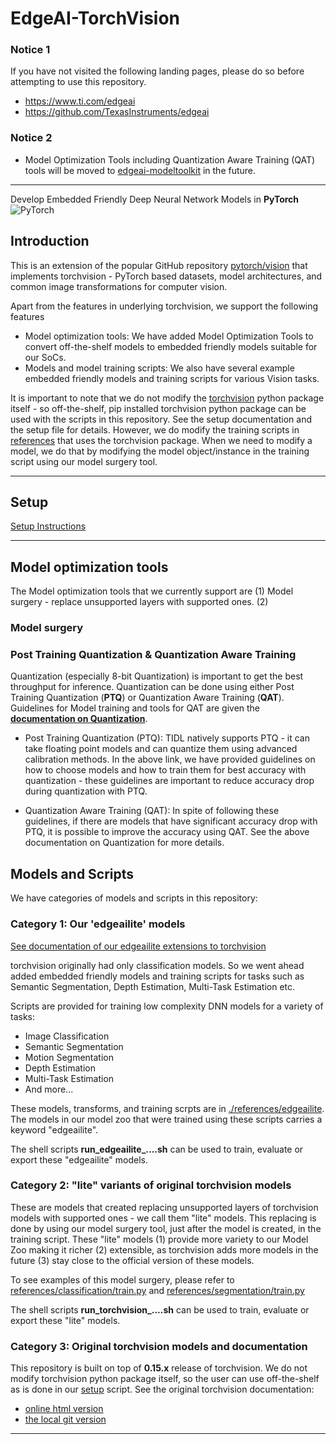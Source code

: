 # EdgeAI-TorchVision 

### Notice 1
If you have not visited the following landing pages, please do so before attempting to use this repository.
- https://www.ti.com/edgeai 
- https://github.com/TexasInstruments/edgeai


### Notice 2
- Model Optimization Tools including Quantization Aware Training (QAT) tools will be moved to [edgeai-modeltoolkit](https://github.com/TexasInstruments/edgeai-modeltoolkit) in the future.


<hr>

Develop Embedded Friendly Deep Neural Network Models in **PyTorch** ![PyTorch](./docs/source/_static/img/pytorch-logo-flame.png)

## Introduction
This is an extension of the popular GitHub repository [pytorch/vision](https://github.com/pytorch/vision) that implements torchvision - PyTorch based datasets, model architectures, and common image transformations for computer vision.

Apart from the features in underlying torchvision, we support the following features
- Model optimization tools: We have added Model Optimization Tools to convert off-the-shelf models to embedded friendly models suitable for our SoCs.
- Models and model training scripts: We also have several example embedded friendly models and training scripts for various Vision tasks.

It is important to note that we do not modify the [torchvision](./torchvision) python package itself - so off-the-shelf, pip installed torchvision python package can be used with the scripts in this repository. See the setup documentation and the setup file for details. However, we do modify the training scripts in [references](./references) that uses the torchvision package. When we need to modify a model, we do that by modifying the model object/instance in the training script using our model surgery tool.

<hr>

## Setup 
[Setup Instructions](./references/edgeailite/docs/setup.md)

<hr>

## Model optimization tools

The Model optimization tools that we currently support are (1) Model surgery - replace unsupported layers with supported ones. (2) 

### Model surgery

### Post Training Quantization & Quantization Aware Training 
Quantization (especially 8-bit Quantization) is important to get the best throughput for inference. Quantization can be done using either Post Training Quantization (**PTQ**) or Quantization Aware Training (**QAT**). Guidelines for Model training and tools for QAT are given the **[documentation on Quantization](./references/edgeailite/edgeai_xvision/xnn/quantization/README.md)**.

- Post Training Quantization (PTQ): TIDL natively supports PTQ - it can take floating point models and can quantize them using advanced calibration methods. In the above link, we have provided guidelines on how to choose models and how to train them for best accuracy with quantization - these guidelines are important to reduce accuracy drop during quantization with PTQ. 

- Quantization Aware Training (QAT): In spite of following these guidelines, if there are models that have significant accuracy drop with PTQ, it is possible to improve the accuracy using QAT. See the above documentation on Quantization for more details.

## Models and Scripts

We have categories of models and scripts in this repository:

### Category 1: Our 'edgeailite' models

[See documentation of our edgeailite extensions to torchvision](./references/edgeailite/README.md)

torchvision originally had only classification models. So we went ahead added embedded friendly models and training scripts for tasks such as Semantic Segmentation, Depth Estimation, Multi-Task Estimation etc. 

Scripts are provided for training low complexity DNN models for a variety of tasks:

- Image Classification
- Semantic Segmentation
- Motion Segmentation
- Depth Estimation
- Multi-Task Estimation
- And more...

These models, transforms, and training scrpts are in [./references/edgeailite](./references/edgeailite). The models in our model zoo that were trained using these scripts carries a keyword "edgeailite".

The shell scripts **run_edgeailite_....sh** can be used to train, evaluate or export these "edgeailite" models. 


### Category 2: "lite" variants of original torchvision models
These are models that created replacing unsupported layers of torchvision models with supported ones - we call them "lite" models. This replacing is done by using our model surgery tool, just after the model is created, in the training script. These "lite" models (1) provide more variety to our Model Zoo making it richer (2) extensible, as torchvision adds more models in the future (3) stay close to the official version of these models.

To see examples of this model surgery, please refer to [references/classification/train.py](./references/classification/train.py) and [references/segmentation/train.py](./references/segmentation/train.py)

The shell scripts **run_torchvision_....sh** can be used to train, evaluate or export these "lite" models.


### Category 3: Original torchvision models and documentation
This repository is built on top of **0.15.x** release of torchvision. We do not modify torchvision python package itself, so the user can use off-the-shelf as is done in our [setup](./setup.sh) script. See the original torchvision documentation:
- [online html version](https://pytorch.org/vision/0.15/)
- [the local git version](./README.rst)

<hr>
